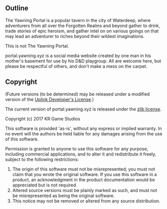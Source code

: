 ## Outline

The Yawning Portal is a popular tavern in the city of Waterdeep, where adventurers from all over the Forgotten Realms and beyond gather to drink, trade stories of epic heroism, and gather intel on on various goings on that may lead an adventurer to riches beyond their wildest imaginations.

This is not The Yawning Portal.

portal.yawning.xyz is a social media website created by one man in his mother's basement for use by his D&D playgroup. All are welcome here, but please be respectful of others, and don't make a mess on the carpet.

## Copyright

(Future versions (to be determined) may be released under a modified version of the [Uplink Developer's License](http://www.introversion.co.uk/uplink/developer/license.html).)

The current version of portal.yawning.xyz is released under the [zlib license](http://en.wikipedia.org/wiki/Zlib_License). 

Copyright (c) 2017 KR Game Studios

This software is provided 'as-is', without any express or implied warranty. In no event will the authors be held liable for any damages arising from the use of this software.

Permission is granted to anyone to use this software for any purpose, including commercial applications, and to alter it and redistribute it freely, subject to the following restrictions:

1. The origin of this software must not be misrepresented; you must not claim that you wrote the original software. If you use this software in a product, an acknowledgment in the product documentation would be appreciated but is not required.
2. Altered source versions must be plainly marked as such, and must not be misrepresented as being the original software.
3. This notice may not be removed or altered from any source distribution.
